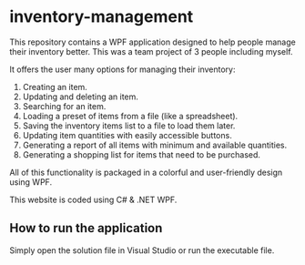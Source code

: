 # inventory-management
This repository contains a WPF application designed to help people manage their inventory better. This was a team project of 3 people including myself.

It offers the user many options for managing their inventory:

1. Creating an item.
2. Updating and deleting an item.
3. Searching for an item.
4. Loading a preset of items from a file (like a spreadsheet).
5. Saving the inventory items list to a file to load them later.
6. Updating item quantities with easily accessible buttons.
7. Generating a report of all items with minimum and available quantities.
8. Generating a shopping list for items that need to be purchased.

All of this functionality is packaged in a colorful and user-friendly design using WPF.

This website is coded using C# & .NET WPF.

## How to run the application

Simply open the solution file in Visual Studio or run the executable file.